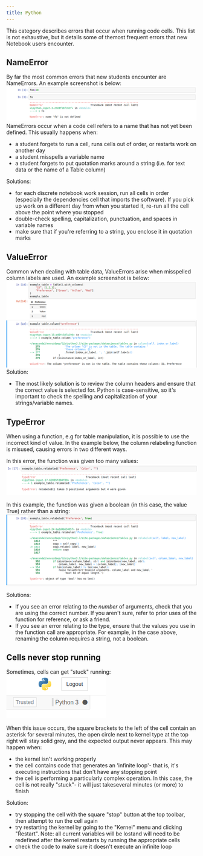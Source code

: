 ```yaml
---
title: Python
---
```


This category describes errors that occur when running code cells. This list is not exhaustive, but it details some of themost frequent errors that new Notebook users encounter.

## NameError
By far the most common errors that new students encounter are NameErrors.
An example screenshot is below:
![](../../assets/name-error.png) NameErrors occur when a code cell refers to a name that has not yet been defined. This usually happens when:

* a student forgets to run a cell, runs cells out of order, or restarts work on another day
* a student misspells a variable name
* a student forgets to put quotation marks around a string (i.e. for text data or the name of a Table column)

Solutions:
* for each discrete notebook work session, run all cells in order (especially the dependencies cell that imports the software). If you pick up work on a different day from when you started it, re-run all the cell above the point where you stopped
* double-check spelling, capitalization, punctuation, and spaces in variable names
* make sure that if you're referring to a string, you enclose it in quotation marks

## ValueError
Common when dealing with table data, ValueErrors arise when misspelled column labels are used.
An example screenshot is below:
![](../../assets/column-name-error.png)
Solution:
* The most likely solution is to review the column headers and ensure that the correct value is selected for. Python is case-sensitive, so it's important to check the spelling and capitalization of your strings/variable names.

## TypeError
When using a function, e.g for table manipulation, it is possible to use the incorrect kind of value. In the example below, the column relabeling function is misused, causing errors in two different ways.

In this error, the function was given too many values:
![](../../assets/many-args-error.png)

In this example, the function was given a boolean (in this case, the value True) rather than a string:
![](../../assets/wrong-args-error.png)

Solutions:
* If you see an error relating to the *number* of arguments, check that you are using the correct number. If you aren't sure, refer to prior uses of the function for reference, or ask a friend.
* If you see an error relating to the type, ensure that the values you use in the function call are appropriate. For example, in the case above, renaming the column requires a string, not a boolean.

## Cells never stop running
Sometimes, cells can get "stuck" running:
![](../../assets/kernel-busy.png)

When this issue occurs, the square brackets to the left of the cell contain an asterisk for several minutes, the open circle next to kernel type at the top right will stay solid grey, and the expected output never appears. This may happen when:
* the kernel isn't working properly
* the cell contains code that generates an 'infinite loop'- that is, it's executing instructions that don't have any stopping point
* the cell is performing a particularly complex operation. In this case, the cell is not really "stuck"- it will just takeseveral minutes (or more) to finish

Solution:
* try stopping the cell with the square "stop" button at the top toolbar, then attempt to run the cell again
* try restarting the kernel by going to the "Kernel" menu and clicking "Restart". Note: all current variables will be lostand will need to be redefined after the kernel restarts by running the appropriate cells
* check the code to make sure it doesn't execute an infinite loop
